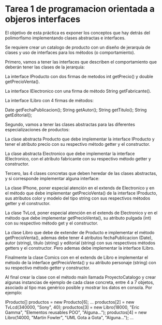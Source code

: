 # Tarea 1 de programacion orientada a objeros interfaces

El objetivo de esta práctica es exponer los conceptos que hay detrás del polimorfismo implementando clases abstractas e interfaces.

Se requiere crear un catalogo de producto con un diseño de jerarquía de clases y uso de interfaces para los métodos (o comportamiento).

Primero, vamos a tener las interfaces que describen el comportamiento que deberán tener las clases de la jerarquía:

La interface IProducto con dos firmas de metodos int getPrecio() y double getPrecioVenta().

La interface IElectronico con una firma de método String getFabricante().

La interface ILibro con 4 firmas de métodos:

Date getFechaPublicacion();
String getAutor();
String getTitulo();
String getEditorial();


Segundo, vamos a tener las clases abstractas para las diferentes especializaciones de productos:

La clase abstracta Producto que debe implementar la interface IProducto y tener el atributo precio con su respectivo método getter y el constructor.

La clase abstracta Electronico que debe implementar la interface IElectronico, con el atributo fabricante con su respectivo método getter y constructor.



Tercero, las 4 clases concretas que deben heredar de las clases abstractas, y si corresponde implementar alguna interface:

La clase IPhone, poner especial atención en el extends de Electronico y en el método que debe implementar getPrecioVenta() de la interface IProducto, sus atributos color y modelo del tipo string con sus respectivos métodos getter y el constructor.

La clase TvLcd, poner especial atención en el extends de Electronico y en el método que debe implementar getPrecioVenta(), su atributo pulgada (int) con su respectivo método get y el constructor.

La clase Libro que debe de extender de Producto e implementar el método getPrecioVenta(), ademas debe tener 4 atributos fechaPublicacion (Date), autor (string), titulo (string) y editorial (string) con sus respectivos métodos getters y el constructor. Pero ademas debe implementar la interface ILibro.

Finalmente la clase Comics con en el extends de Libro e implementar el método de la interface getPrecioVenta() y su atributo personaje (string) con su respectivo método getter y constructor.

Al final crear la clase con el método main llamada ProyectoCatalogo y crear algunas instancias de ejemplo de cada clase concreta, entre 4 a 7 objetos, asociado al tipo mas genérico posible y mostrar los datos en consola. Por ejemplo:

IProducto[] productos = new Producto[6];
...
productos[2] = new TvLcd(340000, "Sony", 40);
productos[3] = new Libro(18000, "Eric Gamma", "Elementos reusables POO", "Alguna...");
productos[4] = new Libro(14000, "Martin Fowler", "UML Gota a Gota", "Alguna...");
...


